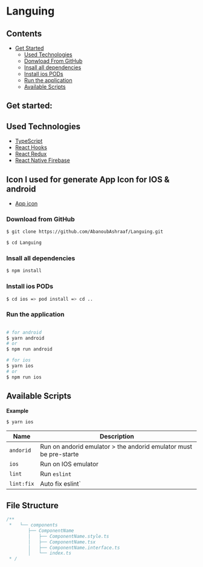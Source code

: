 # Languing

## Contents

- [Get Started](#-get-started)
  - [Used Technologies](#-Used-Technologies)
  - [Donwload From GitHub](#-download-from-bitbucket)
  - [Insall all dependencies](#-insall-all-dependencies)
  - [Install ios PODs](#-Install-ios-PODs)
  - [Run the application](#-Run-the-application)
  - [Available  Scripts](#-Available-Scripts)


## Get started:

## Used Technologies

- [TypeScript](https://reactnative.dev/docs/typescript)
- [React Hooks](https://reactjs.org/docs/hooks-overview.html)
- [React Redux](https://react-redux.js.org/)
- [React Native Firebase](https://rnfirebase.io/)


## Icon I used for generate App Icon for IOS & android  

- [App icon](https://www.shareicon.net/data/512x512/2016/07/07/116570_brand-l-letter-single_512x512.png?fbclid=IwAR2LCKoyGnR1hcchqUzwLXbrCbYda7kNzTPqYCryiqlU5Q9zsx97cOiz6R0)

### Download from GitHub

```bash
$ git clone https://github.com/AbanoubAshraaf/Languing.git
```

```bash
$ cd Languing
```

### Insall all dependencies

```bash
$ npm install
```

### Install ios PODs

```bash
$ cd ios => pod install => cd ..
```

### Run the application

```bash

# for android
$ yarn android
# or
$ npm run android

# for ios
$ yarn ios
# or
$ npm run ios

``` 

## Available  Scripts

**Example**

```bash
$ yarn ios
```

| Name           | Description                                                                                                                                                      |
| -------------- | ---------------------------------------------------------------------------------------------------------------------------------------------------------------- |
| `andorid`      | Run on andorid emulator > the andorid emulator must be pre-starte                                                                                                |
| `ios`          | Run on IOS emulator                                                                                                                                              |
| `lint`         | Run `eslint`                                                                                                                                                     |
| `lint:fix`     | Auto fix eslint`                                                                                                                                                 |


## File Structure

```ts
/**
 *   └── components
        ├── ComponentName
        │   ├── ComponentName.style.ts
        │   ├── ComponentName.tsx
        │   ├── ComponentName.interface.ts
        │   └── index.ts
 * /
```

